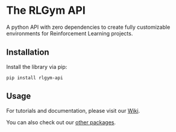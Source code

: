 # The RLGym API
A python API with zero dependencies to create fully customizable environments for 
Reinforcement Learning projects.


## Installation
Install the library via pip:
```
pip install rlgym-api
```

## Usage
For tutorials and documentation, please visit our [Wiki](https://rlgym.org/).

You can also check out our [other packages](https://pypi.org/project/rlgym/).
